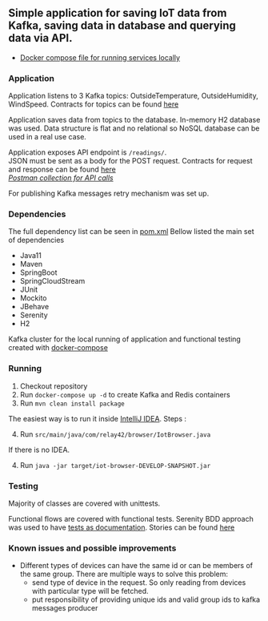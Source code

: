 
## Simple application for saving IoT data from Kafka, saving data in database and querying data via API.

- [Docker compose  file for running services locally]()
  
### Application

Application listens to 3 Kafka topics: OutsideTemperature, OutsideHumidity, WindSpeed. 
Contracts for topics can be found [here](https://github.com/santik/iot-browser/tree/master/src/main/resources/schema)

Application saves data from topics to the database. In-memory H2 database was used. Data structure is flat and no relational so NoSQL database can be used in a real use case.

Application exposes API endpoint is `/readings/`.   
JSON must be sent as a body for the POST request.
Contracts for request and response can be found [here](https://github.com/santik/iot-browser/tree/master/src/main/resources/schema)  
*[Postman collection for API calls](https://github.com/santik/iot-browser/blob/master/relay42.postman_collection.json)*
  
For publishing Kafka messages retry mechanism was set up. 

### Dependencies
The full dependency list can be seen in [pom.xml](https://github.com/santik/iot-browser/blob/master/pom.xml)
Bellow listed the main set of dependencies

 - Java11
 - Maven
 - SpringBoot
 - SpringCloudStream
 - JUnit
 - Mockito
 - JBehave
 - Serenity
 - H2
 
 Kafka cluster for the local running of application and functional testing created with [docker-compose](https://github.com/santik/iot-browser/blob/master/docker-compose.yml) 

### Running

 1. Checkout repository
 2. Run `docker-compose up -d` to create Kafka and Redis containers
 3. Run `mvn clean install package`

The easiest way is to run it inside [IntelliJ IDEA](https://www.jetbrains.com/idea/). 
Steps :

 4. Run `src/main/java/com/relay42/browser/IotBrowser.java`

If there is no IDEA. 

 4. Run `java -jar target/iot-browser-DEVELOP-SNAPSHOT.jar` 
 
 ### Testing
 
 Majority of classes are covered with unittests.
 
 Functional flows are covered with functional tests. Serenity BDD approach was used to have [tests as documentation](https://en.wikipedia.org/wiki/Specification_by_example). 
 Stories can be found [here](https://github.com/santik/iot-browser/tree/master/src/test/resources/com/relay42/functional/stories) 
 
 ### Known issues and possible improvements
  - Different types of devices can have the same id or can be members of the same group. There are multiple ways to solve this problem:
    - send type of device in the request. So only reading from devices with particular type will be fetched.
    - put responsibility of providing unique ids and valid group ids to kafka messages producer